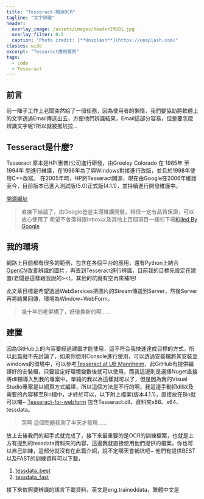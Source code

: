 ```yaml
---
title: "Tesseract-開源OCR"
tagline: "文字辨識"
header:
  overlay_image: /assets/images/headerIMG01.jpg
  overlay_filter: 0.5
  caption: "Photo credit: [**Unsplash**](https://unsplash.com)"
classes: wide
excerpt: "Tesseract應用實例"
tags:
  - code
  - Tesseract
---
```


## 前言

前一陣子工作上老闆突然給了一個任務，因為使用者的懶惰，我們要協助將軟體上的文字透過Email傳送出去，方便他們辨識結果，Email這部分容易，但是要怎麼辨識文字呢?所以就被推坑拉...

## Tesseract是什麼?

Tesseract 原本是HP(惠普)公司進行研發，由Greeley Colorado 在 1985年 至 1994年 間進行維護，在1996年為了與Windows對接進行改版，並且於1998年使用C++改寫。
在2005年時，HP將Tesseract開源，現在由Google在2006年維護至今，目前版本已進入測試版(5.0)正式版(4.1.1)，並持續進行開發維護中。

[開源網址](https://github.com/tesseract-ocr/tesseract)

> 直接下結論了，由Google爸爸主導維護開發，相信一定有品質保證，可以放心使用了
> 希望不會落得跟Inbox以及其他上百個項目一樣的下場[Killed By Google](https://killedbygoogle.com/)

## 我的環境

網路上目前都有很多的範例，包含在各個平台的應用，還有Python上結合[OpenCV](https://opencv.org/)改善辨識的圖片，再丟到Tesseract進行辨識，目前我的目標先設定在建置(老闆是這樣跟我說的><)，其他的坑就有空再來補吧!

此文章目標是希望透過WebServices把圖片的Stream傳送到Server，然後Server再將結果回傳，環境為Window+WebForm。

> 幾十年的老架構了，好像換新的啊......

## 建置

因為GitHub上的內容要經過建置才能使用，這不符合我快速達成目標的方式，所以此篇就不先討論了，如果你想用Console進行使用，可以透過安裝檔將其安裝至windows的環境中，可以參考[Tesseract at UB Mannheim](https://github.com/UB-Mannheim/tesseract/wiki)，此GitHub有提供編譯好的安裝檔，只要設定好環境變數後就可以使用，而我這邊則是選擇Nuget直接將dll檔導入到我的專案中，單純的我以為這樣就可以了，但是因為我的Visual Studio專案是以網頁方式編譯，所以這個方法是不行的啊，我這邊手動把dll以及需要的內容移至Bin檔中，才終於可以，以下附上檔案(版本4.1.1)，直接放在Bin就可以囉~
[Tesseract-for-webform](https://github.com/joysrr/Tesseract-for-webform)
包含Tesseract.dll、資料夾x86、x64、tessdata。

> 哭啊 這個問題我測了半天才發現......

放上去後我們的起手式就完成了，接下來最重要的是OCR的訓練檔案，也就是上方有提到的tessdata資料夾的內容，這邊我就直接使用他們提供的檔案，你也可以自己訓練，這部分就沒有在此篇介紹，說不定哪天會補坑吧~
他們有提供BEST以及FAST的訓練資料可以下載，

1. [tessdata_best](https://github.com/tesseract-ocr/tessdata_best)
2. [tessdata_fast](https://github.com/tesseract-ocr/tessdata_fast)

接下來依照要辨識的語言下載資料，英文是eng.traineddata，繁體中文是











<!--stackedit_data:
eyJoaXN0b3J5IjpbLTEzNTAxODExODAsLTI2OTMwODQ5NiwtMT
YzMDU0MDk5MSwxMTE4NDAyMTQsMTkwNDU2NTg4N119
-->